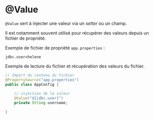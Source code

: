 # @Value

`@Value` sert à injecter une valeur via un *setter* ou un champ.

Il est notamment souvent utilisé pour récupérer des valeurs depuis un fichier de propriété.

Exemple de fichier de propriété `app.properties` :

```properties
jdbc.user=helene
```

Exemple de lecture du fichier et récupération des valeurs du fichier.


```java
// Import du contenu du fichier
@PropertySource("app.properties")
public class AppConfig {
    
    // injection de la valeur
    @Value("${jdbc.user}")
    private String username;
    
}


```